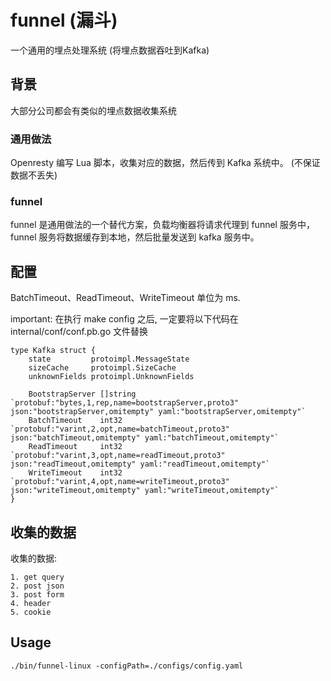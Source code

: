 # funnel (漏斗)

一个通用的埋点处理系统 (将埋点数据吞吐到Kafka)

## 背景

大部分公司都会有类似的埋点数据收集系统

### 通用做法

Openresty 编写 Lua 脚本，收集对应的数据，然后传到 Kafka 系统中。 (不保证数据不丢失)

### funnel

funnel 是通用做法的一个替代方案，负载均衡器将请求代理到 funnel 服务中，
funnel 服务将数据缓存到本地，然后批量发送到 kafka 服务中。

## 配置

BatchTimeout、ReadTimeout、WriteTimeout 单位为 ms.

important:
    在执行 make config 之后, 一定要将以下代码在 internal/conf/conf.pb.go 文件替换

```golang
type Kafka struct {
	state         protoimpl.MessageState
	sizeCache     protoimpl.SizeCache
	unknownFields protoimpl.UnknownFields

	BootstrapServer []string `protobuf:"bytes,1,rep,name=bootstrapServer,proto3" json:"bootstrapServer,omitempty" yaml:"bootstrapServer,omitempty"`
	BatchTimeout    int32    `protobuf:"varint,2,opt,name=batchTimeout,proto3" json:"batchTimeout,omitempty" yaml:"batchTimeout,omitempty"`
	ReadTimeout     int32    `protobuf:"varint,3,opt,name=readTimeout,proto3" json:"readTimeout,omitempty" yaml:"readTimeout,omitempty"`
	WriteTimeout    int32    `protobuf:"varint,4,opt,name=writeTimeout,proto3" json:"writeTimeout,omitempty" yaml:"writeTimeout,omitempty"`
}
```

## 收集的数据

收集的数据:

    1. get query
    2. post json
    3. post form
    4. header
    5. cookie

## Usage

```shell
./bin/funnel-linux -configPath=./configs/config.yaml
```